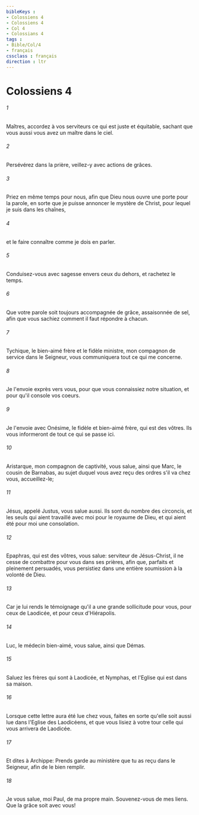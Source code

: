 ```yaml
---
bibleKeys : 
- Colossiens 4
- Colossiens 4
- Col 4
- Colossians 4
tags : 
- Bible/Col/4
- français
cssclass : français
direction : ltr
---
```


# Colossiens 4

###### 1
Maîtres, accordez à vos serviteurs ce qui est juste et équitable, sachant que vous aussi vous avez un maître dans le ciel.
###### 2
Persévérez dans la prière, veillez-y avec actions de grâces.
###### 3
Priez en même temps pour nous, afin que Dieu nous ouvre une porte pour la parole, en sorte que je puisse annoncer le mystère de Christ, pour lequel je suis dans les chaînes,
###### 4
et le faire connaître comme je dois en parler.
###### 5
Conduisez-vous avec sagesse envers ceux du dehors, et rachetez le temps.
###### 6
Que votre parole soit toujours accompagnée de grâce, assaisonnée de sel, afin que vous sachiez comment il faut répondre à chacun.
###### 7
Tychique, le bien-aimé frère et le fidèle ministre, mon compagnon de service dans le Seigneur, vous communiquera tout ce qui me concerne.
###### 8
Je l'envoie exprès vers vous, pour que vous connaissiez notre situation, et pour qu'il console vos coeurs.
###### 9
Je l'envoie avec Onésime, le fidèle et bien-aimé frère, qui est des vôtres. Ils vous informeront de tout ce qui se passe ici.
###### 10
Aristarque, mon compagnon de captivité, vous salue, ainsi que Marc, le cousin de Barnabas, au sujet duquel vous avez reçu des ordres s'il va chez vous, accueillez-le;
###### 11
Jésus, appelé Justus, vous salue aussi. Ils sont du nombre des circoncis, et les seuls qui aient travaillé avec moi pour le royaume de Dieu, et qui aient été pour moi une consolation.
###### 12
Epaphras, qui est des vôtres, vous salue: serviteur de Jésus-Christ, il ne cesse de combattre pour vous dans ses prières, afin que, parfaits et pleinement persuadés, vous persistiez dans une entière soumission à la volonté de Dieu.
###### 13
Car je lui rends le témoignage qu'il a une grande sollicitude pour vous, pour ceux de Laodicée, et pour ceux d'Hiérapolis.
###### 14
Luc, le médecin bien-aimé, vous salue, ainsi que Démas.
###### 15
Saluez les frères qui sont à Laodicée, et Nymphas, et l'Eglise qui est dans sa maison.
###### 16
Lorsque cette lettre aura été lue chez vous, faites en sorte qu'elle soit aussi lue dans l'Eglise des Laodicéens, et que vous lisiez à votre tour celle qui vous arrivera de Laodicée.
###### 17
Et dites à Archippe: Prends garde au ministère que tu as reçu dans le Seigneur, afin de le bien remplir.
###### 18
Je vous salue, moi Paul, de ma propre main. Souvenez-vous de mes liens. Que la grâce soit avec vous!
